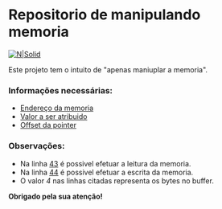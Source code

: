 # Repositorio de manipulando memoria

[![N|Solid](https://i.imgur.com/mF9AKO0.png)](https://www.paypal.com/cgi-bin/webscr?cmd=_donations&business=fabinhoec2210@gmail.com&item_name=F%C3%A1bio&currency_code=BRL)

Este projeto tem o intuito de "apenas maniuplar a memoria".


### Informações necessárias:
- [Endereço da memoria](/exemplo.pas#L39)
- [Valor a ser atribuido](/exemplo.pas#L40)
- [Offset da pointer](/exemplo.pas#L41)

### Observações:
- Na linha [43](/exemplo.pas#L43) é possivel efetuar a leitura da memoria.
- Na linha [44](/exemplo.pas#L44) é possivel efetuar a escrita da memoria.
- O valor *4* nas linhas citadas representa os bytes no buffer.


**Obrigado pela sua atenção!**

